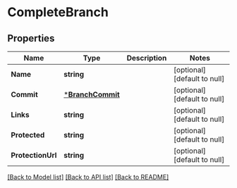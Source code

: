 # CompleteBranch

## Properties
Name | Type | Description | Notes
------------ | ------------- | ------------- | -------------
**Name** | **string** |  | [optional] [default to null]
**Commit** | [***BranchCommit**](BranchCommit.md) |  | [optional] [default to null]
**Links** | **string** |  | [optional] [default to null]
**Protected** | **string** |  | [optional] [default to null]
**ProtectionUrl** | **string** |  | [optional] [default to null]

[[Back to Model list]](../README.md#documentation-for-models) [[Back to API list]](../README.md#documentation-for-api-endpoints) [[Back to README]](../README.md)


